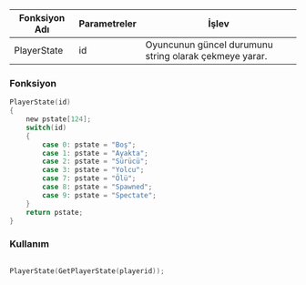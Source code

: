 | Fonksiyon Adı   |     Parametreler        |                          İşlev                               |
|-----------------|-------------------------|--------------------------------------------------------------|
| PlayerState     |          id             | Oyuncunun güncel durumunu string olarak çekmeye yarar.       |

### **Fonksiyon**

```c
PlayerState(id) 
{
    new pstate[124];
    switch(id)
    {
        case 0: pstate = "Boş";
        case 1: pstate = "Ayakta";
        case 2: pstate = "Sürücü";
        case 3: pstate = "Yolcu";
        case 7: pstate = "Ölü";
        case 8: pstate = "Spawned";
        case 9: pstate = "Spectate";
    }
    return pstate;
}
```

### **Kullanım**

```c

PlayerState(GetPlayerState(playerid));

```

